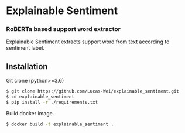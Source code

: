# Explainable Sentiment
### RoBERTa based support word extractor 

Explainable Sentiment extracts support word from text according to sentiment label.

## Installation
Git clone (python>=3.6)
```bash
$ git clone https://github.com/Lucas-Wei/explainable_sentiment.git
$ cd explainable_sentiment
$ pip install -r ./requirements.txt
```

Build docker image.
```bash
$ docker build -t explainable_sentiment .
```